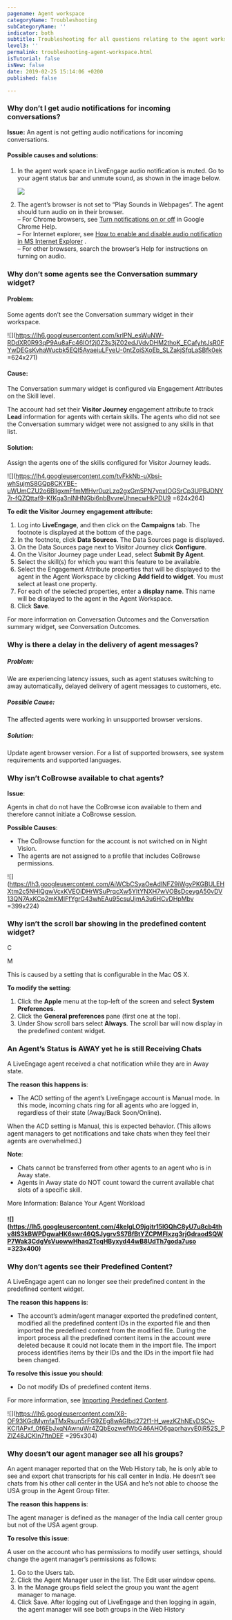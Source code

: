 ```yaml
---
pagename: Agent workspace
categoryName: Troubleshooting
subCategoryName: ''
indicator: both
subtitle: Troubleshooting for all questions relating to the agent workspace
level3: ''
permalink: troubleshooting-agent-workspace.html
isTutorial: false
isNew: false
date: 2019-02-25 15:14:06 +0200
published: false

---
```

### Why don’t I get audio notifications for incoming conversations?

**Issue:** An agent is not getting audio notifications for incoming conversations.

#### **Possible causes and solutions:**

1. In the agent work space in LiveEngage audio notification is muted. Go to your agent status bar and unmute sound, as shown in the image below.

   ![](/img/troubleshooting-agentworkspace.png)
2. The agent’s browser is not set to “Play Sounds in Webpages”. The agent should turn audio on in their browser.  
   – For Chrome browsers, see [Turn notifications on or off](https://support.google.com/chrome/answer/3220216?co=GENIE.Platform%3DDesktop&hl=en) in Google Chrome Help.  
   – For Internet explorer, see [How to enable and disable audio notification in MS Internet Explorer](https://support.liveperson.com/enabling-disabling-audio-notification-in-ms-internet-explorer/) .  
   – For other browsers, search the browser’s Help for instructions on turning on audio.

### Why don’t some agents see the Conversation summary widget?

#### **Problem**:

Some agents don’t see the Conversation summary widget in their workspace.

![](https://lh6.googleusercontent.com/krlPN_esWuNW-RDdXR0R93qP9Au8aFc46IOf2j0Z3s3jZ02edJVdvDHM2thoK_ECafyhtJsR0FYwDEGsKvhaWucbk5EQl5AyaeiuLFyeU-0ntZoiSXoEb_SLZakjSfqLaSBfk0ek =624x271)

#### **Cause:**

The Conversation summary widget is configured via Engagement Attributes on the Skill level.

The account had set their **Visitor Journey** engagement attribute to track **Lead** information for agents with certain skills. The agents who did not see the Conversation summary widget were not assigned to any skills in that list.

#### **Solution**:

Assign the agents one of the skills configured for Visitor Journey leads.

![](https://lh4.googleusercontent.com/tvFkkNb-uXbsi-whSujmS8GQp8CKYBE-uWUmCZU2o6BllgxmFfmMfHvr0uzLzq2gxGm5PN7vpxIOGSrCp3UPBJDNY7r-fQZQttaf9-KfKga3nlNHNGbi6nbBvvreUhnecwHkPDU9 =624x264)

**To edit the Visitor Journey** **engagement attribute:**

1. Log into **LiveEngage**, and then click on the **Campaigns** tab. The footnote is displayed at the bottom of the page.
2. In the footnote, click **Data Sources**. The Data Sources page is displayed.
3. On the Data Sources page next to Visitor Journey click **Configure**.
4. On the Visitor Journey page under Lead, select **Submit By Agent**.
5. Select the skill(s) for which you want this feature to be available.
6. Select the Engagement Attribute properties that will be displayed to the agent in the Agent Workspace by clicking **Add field to widget**. You must select at least one property.
7. For each of the selected properties, enter a **display name**. This name will be displayed to the agent in the Agent Workspace.
8. Click **Save**.

For more information on Conversation Outcomes and the Conversation summary widget, see Conversation Outcomes.

### Why is there a delay in the delivery of agent messages?

##### **Problem**:

We are experiencing latency issues, such as agent statuses switching to away automatically, delayed delivery of agent messages to customers, etc.

##### **Possible Cause:**

The affected agents were working in unsupported browser versions.

##### **Solution**:

Update agent browser version. For a list of supported browsers, see system requirements and supported languages.

### Why isn’t CoBrowse available to chat agents?

**Issue**:

Agents in chat do not have the CoBrowse icon available to them and therefore cannot initiate a CoBrowse session.

**Possible Causes**:

* The CoBrowse function for the account is not switched on in Night Vision.
* The agents are not assigned to a profile that includes CoBrowse permissions.

![](https://lh3.googleusercontent.com/AiWCbCSyaOeAdlNFZ9iWgyPKGBULEHXtm2c5NHIQgwVcxKVEOiDHrWSuPrqcXw5YItYNXH7wVOBsDceygA50vDV13QN7AxKCp2mKMIFfYgrG43whEAu95csuUjmA3u6HCvDHpMbv =399x224)

### Why isn’t the scroll bar showing in the predefined content widget?

C

M

This is caused by a setting that is configurable in the Mac OS X.

**To modify the setting**:

1. Click the **Apple** menu at the top-left of the screen and select **System Preferences**.
2. Click the **General preferences** pane (first one at the top).
3. Under Show scroll bars select **Always**. The scroll bar will now display in the predefined content widget.

### An Agent’s Status is AWAY yet he is still Receiving Chats

A LiveEngage agent received a chat notification while they are in Away state.

**The reason this happens is**:

* The ACD setting of the agent’s LiveEngage account is Manual mode. In this mode, incoming chats ring for all agents who are logged in, regardless of their state (Away/Back Soon/Online).

When the ACD setting is Manual, this is expected behavior. (This allows agent managers to get notifications and take chats when they feel their agents are overwhelmed.)

**Note**:

* Chats cannot be transferred from other agents to an agent who is in Away state.
* Agents in Away state do NOT count toward the current available chat slots of a specific skill.

More Information: Balance Your Agent Workload

#### ![](https://lh5.googleusercontent.com/4kelgLO9jgitr15lGQhC8yU7u8cb4thv8IS3kBWPDgwaHK6swr46QSJygrvSS7BfBtYZCPMFIxzg3rjGdraodSQWP7Wak3CdgVsVuowwHhaq2TcqHByxyd44wB8UdTh7goda7uso =323x400)

### Why don’t agents see their Predefined Content?

A LiveEngage agent can no longer see their predefined content in the predefined content widget.

**The reason this happens is**:

* The account’s admin/agent manager exported the predefined content, modified all the predefined content IDs in the exported file and then imported the predefined content from the modified file. During the import process all the predefined content items in the account were deleted because it could not locate them in the import file. The import process identifies items by their IDs and the IDs in the import file had been changed.

**To resolve this issue you should**:

* Do not modify IDs of predefined content items.

For more information, see [Importing Predefined Content](https://ce-sr.s3.amazonaws.com/CA/AM/Canned_importExport/49_ImportPredefined%20Content.pdf).

![](https://lh6.googleusercontent.com/X8-OF93KGdMymfaTMxRsun5rFG9ZEg8wAGIbd272f1-H_wezKZhNEvDSCv-KCl1APxf_0f6EbJxqNAwnuWr4ZQbEozwefWbG46AHO6gaprhavyE0jR52S_PZlZ48JCKIn7ftnDEF =295x304)

### Why doesn’t our agent manager see all his groups?

An agent manager reported that on the Web History tab, he is only able to see and export chat transcripts for his call center in India. He doesn’t see chats from his other call center in the USA and he’s not able to choose the USA group in the Agent Group filter.

**The reason this happens is**:

The agent manager is defined as the manager of the India call center group but not of the USA agent group.

**To resolve this issue**:

A user on the account who has permissions to modify user settings, should change the agent manager’s permissions as follows:

1. Go to the Users tab.
2. Click the Agent Manager user in the list. The Edit user window opens.
3. In the Manage groups field select the group you want the agent manager to manage.
4. Click Save. After logging out of LiveEngage and then logging in again, the agent manager will see both groups in the Web History